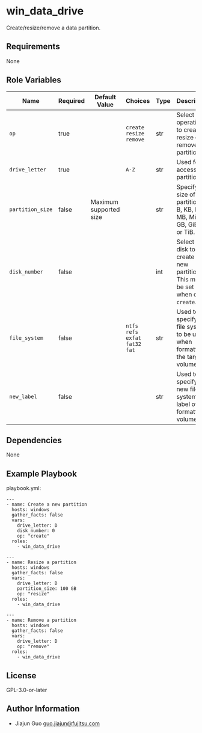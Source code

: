 win_data_drive
=========

Create/resize/remove a data partition.

Requirements
------------

None

Role Variables
--------------

| Name | Required | Default Value | Choices | Type | Description |
|------|----------|---------------|---------|------|-------------|
| `op` | true | | `create`<br>`resize`<br>`remove` | str | Select an operation to create, resize or remove a partition. |
| `drive_letter` | true | | `A-Z` | str | Used for accessing partitions. |
| `partition_size` | false | Maximum supported size | | str | Specify size of the partition in B, KB, KiB, MB, MiB, GB, GiB, TB or TiB. |
| `disk_number` | false | | | int | Select a disk to create a new partition.<br>This must be set when op is `create`. |
| `file_system` | false | | `ntfs`<br>`refs`<br>`exfat`<br>`fat32`<br>`fat` | str | Used to specify the file system to be used when formatting the target volume. |
| `new_label` | false | | | str | Used to specify the new file system label of the formatted volume. |

Dependencies
------------

None

Example Playbook
----------------

playbook.yml:

    ---
    - name: Create a new partition
      hosts: windows
      gather_facts: false
      vars:
        drive_letter: D
        disk_number: 0
        op: "create"
      roles:
        - win_data_drive

    ---
    - name: Resize a partition
      hosts: windows
      gather_facts: false
      vars:
        drive_letter: D
        partition_size: 100 GB
        op: "resize"
      roles:
        - win_data_drive

    ---
    - name: Remove a partition
      hosts: windows
      gather_facts: false
      vars:
        drive_letter: D
        op: "remove"
      roles:
        - win_data_drive

License
-------

GPL-3.0-or-later

Author Information
------------------

- Jiajun Guo <guo.jiajun@fujitsu.com>
